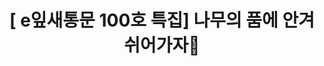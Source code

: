 ---
href: 'https://stib.ee/1NQ1#new_tab'
title: '[ e잎새통문 100호 특집] 나무의 품에 안겨 쉬어가자🎵'
img: '/_assets/100.jpg'
---
